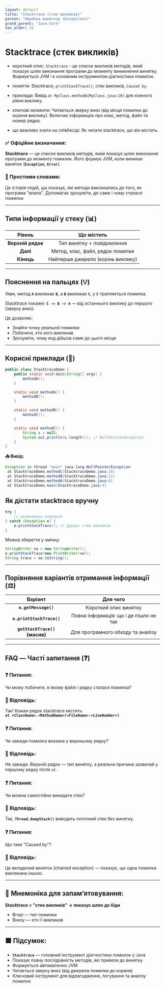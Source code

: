 ```yaml
---
layout: default
title: "Stacktrace (стек викликів)"
parent: "Обробка винятків (Exceptions)"
grand_parent: "Java Core"
nav_order: 16
---
```


# Stacktrace (стек викликів)

* короткий опис: `Stacktrace` – це список викликів методів, який показує шлях виконання програми до моменту виникнення винятку. Формується JVM і є основним інструментом діагностики помилок.

* поняття: Stacktrace, `printStackTrace()`, стек викликів, `Caused by`.

* приклади: Вивід `at MyClass.methodA(MyClass.java:10)` для кожного рівня виклику.

* ключові моменти: Читається зверху вниз (від місця помилки до кореня виклику). Включає інформацію про клас, метод, файл та номер рядка.

* що важливо знати на співбесіді: Як читати stacktrace, що він містить.

### **✅ Офіційне визначення:**

**Stacktrace** — це список викликів методів, який показує шлях виконання програми до моменту помилки. Його формує JVM, коли виникає виняток (**`Exception`**, **`Error`**).

### **🧠 Простими словами:**

Це історія подій, що показує, які методи викликались до того, як програма "впала". Допомагає зрозуміти, де саме і чому сталася помилка

---

## **Типи інформації у стеку (📊)**

| Рівень | Що містить |
| :---: | :---: |
| **Верхній рядок** | Тип винятку \+ повідомлення |
| **Далі** | Метод, клас, файл, рядок помилки |
| **Кінець** | Найперше джерело (корінь виклику) |

---

## **Пояснення на пальцях (💡)**

Уяви, метод **`A`** викликає **`B`**, а **`B`** викликає **`C`**, у **`C`** трапляється помилка.

Stacktrace покаже: **`C -> B -> A`** — від останнього виклику до першого (зверху вниз).

Це дозволяє:

* Знайти точку реальної помилки
* Побачити, хто кого викликав
* Зрозуміти, чому код дійшов саме до цього місця

---

## **Корисні приклади (🧪)**

```java
public class StacktraceDemo {
    public static void main(String[] args) {
        methodA();
    }

    static void methodA() {
        methodB();
    }

    static void methodB() {
        methodC();
    }

    static void methodC() {
        String s = null;
        System.out.println(s.length()); // NullPointerException
    }
}
```

**📥 Вивід:**

```java
Exception in thread "main" java.lang.NullPointerException
 at StacktraceDemo.methodC(StacktraceDemo.java:16)
 at StacktraceDemo.methodB(StacktraceDemo.java:12)
 at StacktraceDemo.methodA(StacktraceDemo.java:8)
 at StacktraceDemo.main(StacktraceDemo.java:4)
```

###

## **Як дістати stacktrace вручну**

```java
try {
    // ризикована операція
} catch (Exception e) {
    e.printStackTrace(); // друкує стек викликів
}
```

Можна зберегти у змінну:

```java
StringWriter sw = new StringWriter();
e.printStackTrace(new PrintWriter(sw));
String trace = sw.toString();
```

---

## **Порівняння варіантів отримання інформації (⚖️)**

| Варіант | Для чого |
| :---: | :---: |
| **`e.getMessage()`** | Короткий опис винятку |
| **`e.printStackTrace()`** | Повна інформація: що і де пішло не так |
| **`getStackTrace()` (масив)** | Для програмного обходу та аналізу |

---

## **FAQ — Часті запитання (❓)**

### **❓ Питання:**

Чи можу побачити, в якому файлі і рядку сталася помилка?

### **💬 Відповідь:**

 Так\! Кожен рядок stacktrace містить:  
**`at <ClassName>.<MethodName>(<FileName>:<LineNumber>)`**

#####

### **❓ Питання:**

Чи завжди помилка вказана у верхньому рядку?

### **💬 Відповідь:**

 Не завжди. Верхній рядок — тип винятку, а реальна причина зазвичай у першому рядку після `at`.

#####

### **❓ Питання:**

Чи можна самостійно викидати стек?

### **💬 Відповідь:**

 Так, **`Thread.dumpStack()`** виводить поточний стек без винятку.

#####

### **❓ Питання:**

Що таке "Caused by"?

### **💬 Відповідь:**

 Це вкладений виняток (chained exception) — показує, що одна помилка викликана іншою.

---

## **🧠 Мнемоніка для запам’ятовування:**

**Stacktrace \= "стек викликів" -> показує шлях до біди**

* Вгорі — тип помилки
* Внизу — хто її викликав

---

## **🟩 Підсумок:**

* **`Stacktrace`** — головний інструмент діагностики помилок у Java
* Показує повну послідовність методів, які привели до винятку
* Формується автоматично JVM
* Читається зверху вниз (від джерела помилки до кореня)
* Ключовий інструмент для відлагодження, логування та аналізу помилок
